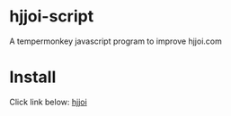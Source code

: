 # hjjoi-script
A tempermonkey javascript program to improve hjjoi.com
# Install
Click link below:
[hjjoi](https://github.com/0hoster/hjjoi-script/raw/main/Hjjoi-0.2.user.js)

